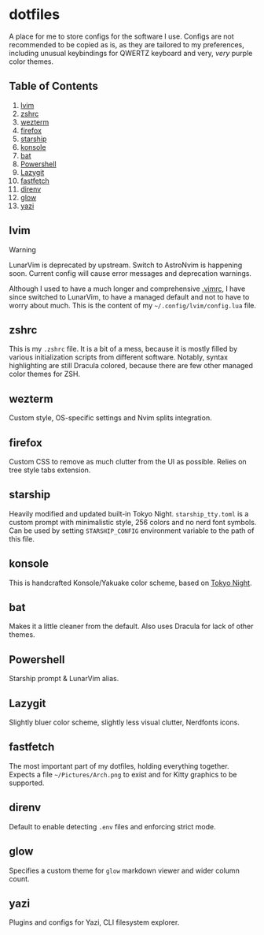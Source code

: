 # dotfiles

A place for me to store configs for the software I use. Configs are not recommended to be copied as is, as they are tailored to my preferences, including unusual keybindings for QWERTZ keyboard and very, _very_ purple color themes.

## Table of Contents

1. [lvim](#lvim)
2. [zshrc](#zshrc)
3. [wezterm](#wezterm)
4. [firefox](#firefox)
5. [starship](#starship)
6. [konsole](#konsole)
7. [bat](#bat)
8. [Powershell](#Powershell)
9. [Lazygit](#Lazygit)
10. [fastfetch](#fastfetch)
11. [direnv](#direnv)
12. [glow](#glow)
13. [yazi](#yazi)

## lvim

> [!WARNING]
> LunarVim is deprecated by upstream. Switch to AstroNvim is happening soon. Current config will cause error messages
> and deprecation warnings.

Although I used to have a much longer and comprehensive [.vimrc](https://gist.github.com/ekorchmar/04735e1e280e37899d26b6cc552dd052), I have since switched to LunarVim, to have a managed default and not to have to worry about much. This is the content of my `~/.config/lvim/config.lua` file.

## zshrc

This is my `.zshrc` file. It is a bit of a mess, because it is mostly filled by various initialization scripts from different software. Notably, syntax highlighting are still Dracula colored, because there are few other managed color themes for ZSH.

## wezterm

Custom style, OS-specific settings and Nvim splits integration.

## firefox

Custom CSS to remove as much clutter from the UI as possible. Relies on tree style tabs extension.

## starship

Heavily modified and updated built-in Tokyo Night.
`starship_tty.toml` is a custom prompt with minimalistic style, 256 colors and no nerd font symbols. Can be used by setting `STARSHIP_CONFIG` environment variable to the path of this file.

## konsole

This is handcrafted Konsole/Yakuake color scheme, based on [Tokyo Night](https://github.com/enkia/tokyo-night-vscode-theme).

## bat

Makes it a little cleaner from the default. Also uses Dracula for lack of other themes.

## Powershell

Starship prompt & LunarVim alias.

## Lazygit

Slightly bluer color scheme, slightly less visual clutter, Nerdfonts icons.

## fastfetch

The most important part of my dotfiles, holding everything together. Expects a file `~/Pictures/Arch.png` to exist and for
Kitty graphics to be supported.

## direnv

Default to enable detecting `.env` files and enforcing strict mode.

## glow

Specifies a custom theme for `glow` markdown viewer and wider column count.

## yazi

Plugins and configs for Yazi, CLI filesystem explorer.
